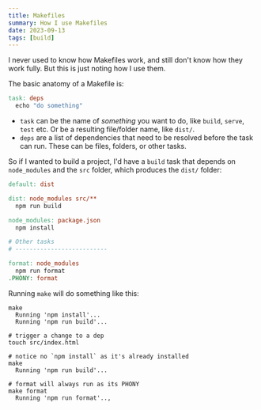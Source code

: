 ```yaml
---
title: Makefiles
summary: How I use Makefiles
date: 2023-09-13
tags: [build]
---
```


I never used to know how Makefiles work, and still don't know how they work fully. But this is just noting how I use
them.

The basic anatomy of a Makefile is:

```makefile
task: deps
  echo "do something"
```

- `task` can be the name of _something_ you want to do, like `build`, `serve`, `test` etc. Or be a resulting file/folder
  name, like `dist/`.
- `deps` are a list of dependencies that need to be resolved before the task can run. These can be files, folders, or
  other tasks.

So if I wanted to build a project, I'd have a `build` task that depends on `node_modules` and the `src` folder, which
produces the `dist/` folder:

```makefile
default: dist

dist: node_modules src/**
  npm run build

node_modules: package.json
  npm install

# Other tasks
# --------------------------

format: node_modules
  npm run format
.PHONY: format
```

Running `make` will do something like this:

```shell
make
  Running 'npm install'...
  Running 'npm run build'...

# trigger a change to a dep
touch src/index.html

# notice no `npm install` as it's already installed
make
  Running 'npm run build'...

# format will always run as its PHONY
make format
  Running 'npm run format'..,
```
